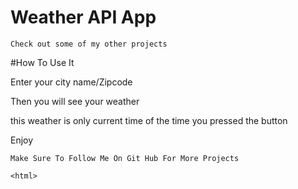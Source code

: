 # Weather API App

`Check out some of my other projects`

#How To Use It


Enter your city name/Zipcode 

Then you will see your weather

this weather is only current time of the time you pressed the button

Enjoy



`Make Sure To Follow Me On Git Hub For More Projects`


`<html>`
